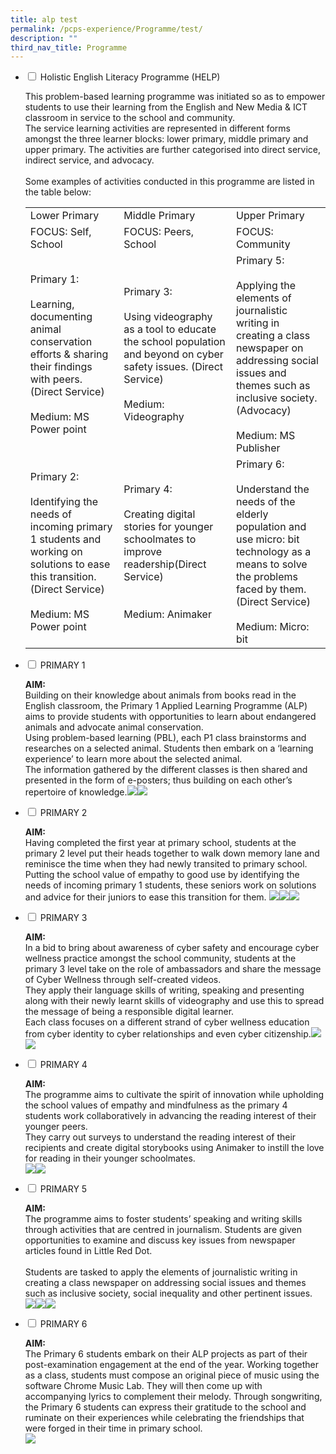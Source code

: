 ```yaml
---
title: alp test
permalink: /pcps-experience/Programme/test/
description: ""
third_nav_title: Programme
---
```

<ul>
<li><input type="checkbox" /> <label for="accordion1">Holistic English Literacy Programme (HELP)</label>
<div>
<p>This problem-based learning programme was initiated so as to empower students to use their learning from the English and New Media &amp; ICT classroom in service to the school and community.<br />The service learning activities are represented in different forms amongst the three learner blocks: lower primary, middle primary and upper primary. The activities are further categorised into direct service, indirect service, and advocacy.<br /><br />Some examples of activities conducted in this programme are listed in the table below:</p>
<table><colgroup> <col /> <col /> <col /> </colgroup>
<tbody>
<tr>
<td>Lower Primary</td>
<td>Middle Primary</td>
<td>Upper Primary</td>
</tr>
<tr>
<td>FOCUS: Self, School</td>
<td>FOCUS: Peers, School</td>
<td>FOCUS: Community</td>
</tr>
<tr>
<td>Primary 1:<br /><br />Learning, documenting animal conservation efforts &amp; sharing their findings with peers. (Direct Service)<br /><br />Medium: MS Power point</td>
<td>Primary 3:<br /><br />Using videography as a tool to educate the school population and beyond on cyber safety issues. (Direct Service)<br /><br />Medium: Videography</td>
<td>Primary 5:<br /><br />Applying the elements of journalistic writing in creating a class newspaper on addressing social issues and themes such as inclusive society. (Advocacy)<br /><br />Medium: MS Publisher</td>
</tr>
<tr>
<td>Primary 2:<br /><br />Identifying the needs of incoming primary 1 students and working on solutions to ease this transition. (Direct Service)<br /><br />Medium: MS Power point</td>
<td>Primary 4:<br /><br />Creating digital stories for younger schoolmates to improve readership(Direct Service)<br /><br /><br />Medium: Animaker</td>
<td>Primary 6:<br /><br />Understand the needs of the elderly population and use micro: bit technology as a means to solve the problems faced by them. (Direct Service)<br /><br />Medium: Micro: bit</td>
</tr>
</tbody>
</table>
</div>
</li>
<li><input type="checkbox" /> <label for="accordion2">PRIMARY 1</label>
<div>
<p><strong>AIM:</strong><br />Building on their knowledge about animals from books read in the English classroom, the Primary 1 Applied Learning Programme (ALP) aims to provide students with opportunities to learn about endangered animals and advocate animal conservation.<br />Using problem-based learning (PBL), each P1 class brainstorms and researches on a selected animal. Students then embark on a &lsquo;learning experience&rsquo; to learn more about the selected animal.<br />The information gathered by the different classes is then shared and presented in the form of e-posters; thus building on each other&rsquo;s repertoire of knowledge.<img src="/images/alpp1-1.png" /><img src="/images/alpp1-2.png" /></p>
</div>
</li>
<li><input type="checkbox" /> <label for="accordion3">PRIMARY 2</label>
<div>
<p><strong>AIM:</strong><br />Having completed the first year at primary school, students at the primary 2 level put their heads together to walk down memory lane and reminisce the time when they had newly transited to primary school. Putting the school value of empathy to good use by identifying the needs of incoming primary 1 students, these seniors work on solutions and advice for their juniors to ease this transition for them. <img src="/images/P2-1.jpeg" /><img src="/images/P2-2.jpeg" /><img src="/images/P2-3.png" /></p>
</div>
</li>
<li><input type="checkbox" /> <label for="accordion4">PRIMARY 3</label>
<div>
<p><strong>AIM:</strong><br />In a bid to bring about awareness of cyber safety and encourage cyber wellness practice amongst the school community, students at the primary 3 level take on the role of ambassadors and share the message of Cyber Wellness through self-created videos.<br />They apply their language skills of writing, speaking and presenting along with their newly learnt skills of videography and use this to spread the message of being a responsible digital learner.<br />Each class focuses on a different strand of cyber wellness education from cyber identity to cyber relationships and even cyber citizenship.<img src="/images/p3-1.jpeg" /><img src="/images/p3-2.png" /></p>
</div>
</li>
<li><input type="checkbox" /> <label for="accordion5">PRIMARY 4</label>
<div>
<p><strong>AIM:</strong><br />The programme aims to cultivate the spirit of innovation while upholding the school values of empathy and mindfulness as the primary 4 students work collaboratively in advancing the reading interest of their younger peers.<br />They carry out surveys to understand the reading interest of their recipients and create digital storybooks using Animaker to instill the love for reading in their younger schoolmates.<br /><img src="/images/P4-1.jpeg" /><img src="/images/P4-2.jpeg" /></p>
</div>
</li>
<li><input type="checkbox" /> <label for="accordion6">PRIMARY 5</label>
<div>
<p><strong>AIM:</strong><br />The programme aims to foster students&rsquo; speaking and writing skills through activities that are centred in journalism. Students are given opportunities to examine and discuss key issues from newspaper articles found in Little Red Dot.<br /><br />Students are tasked to apply the elements of journalistic writing in creating a class newspaper on addressing social issues and themes such as inclusive society, social inequality and other pertinent issues.<br /><img src="/images/P5-1.jpeg" /><img src="/images/P5-2.jpeg" /><img src="/images/P5-3.jpeg" /></p>
</div>
</li>
<li><input type="checkbox" /> <label for="accordion7">PRIMARY 6</label>
<div>
<p><strong>AIM:</strong><br />The Primary 6 students embark on their ALP projects as part of their post-examination engagement at the end of the year. Working together as a class, students must compose an original piece of music using the software Chrome Music Lab. They will then come up with accompanying lyrics to complement their melody. Through songwriting, the Primary 6 students can express their gratitude to the school and ruminate on their experiences while celebrating the friendships that were forged in their time in primary school.<br /><img src="/images/P6-1.jpeg" /></p>
</div>
</li>
</ul>